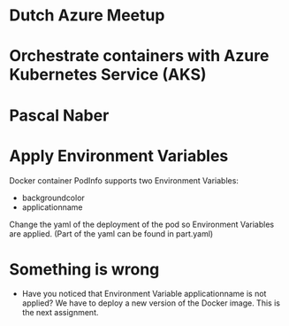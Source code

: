 # Dutch Azure Meetup 
# Orchestrate containers with Azure Kubernetes Service (AKS)
# Pascal Naber

# Apply Environment Variables

Docker container PodInfo supports two Environment Variables:
- backgroundcolor
- applicationname

Change the yaml of the deployment of the pod so Environment Variables are applied. (Part of the yaml can be found in part.yaml)

# Something is wrong
 * Have you noticed that Environment Variable applicationname is not applied?
   We have to deploy a new version of the Docker image. This is the next assignment.